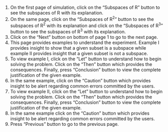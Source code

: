 1.	On the first page of simulation, click on the “Subspaces of R” button to see the subspaces of R with its explanation.
2.	On the same page, click on the “Subspaces of R<sup>2</sup>” button to see the subspaces of R<sup>2</sup> with its explanation and click on the “Subspaces of R<sup>3</sup>” button to see the subspaces of R<sup>3</sup> with its explanation.
3.	Click on the “Next” button on bottom of page 1 to go to the next page.
4.	This page provides examples to understand the experiment. Example I provides insight to show that a given subset is a subspace while example II provides insight that a given subset is not a subspace. 
5.	To view example I, click on the “Let” button to understand how to begin solving the problem. Click on the “Then” button which provides the consequences. Finally, press “Conclusion” button to view the complete justification of the given example.
6.	In the same example, click on the “Caution” button which provides insight to be alert regarding common errors committed by the users.
7.	To view example II, click on the “Let” button to understand how to begin solving the problem. Click on the “Then” button which provides the consequences. Finally, press “Conclusion” button to view the complete justification of the given example.
8.	In the same example click on the “Caution” button which provides insight to be alert regarding common errors committed by the users.
9.	Press “Previous” button to go to the previous page.
